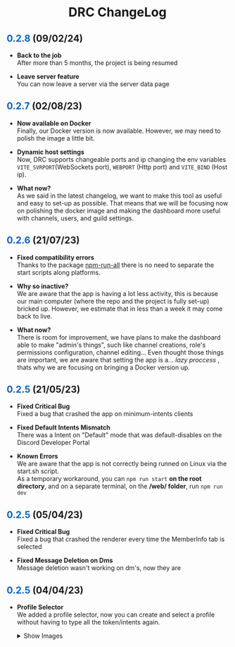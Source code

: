 <center>
<h1>DRC ChangeLog</h1>
</center>
<h2><span style="color:#005fd3">0.2.8</span> (09/02/24) </h2>
<ul>
    <li>
        <p>
        <b>Back to the job</b>
        <br/>
        After more than 5 months, the project is being resumed
        </p>
    </li>
    <li>
        <p>
        <b>Leave server feature</b>
        <br/>
        You can now leave a server via the server data page
        </p>
    </li>
</ul>
<h2><span style="color:#005fd3">0.2.7</span> (02/08/23) </h2>
<ul>
    <li>
        <p>
        <b>Now available on Docker</b>
        <br/>
        Finally, our Docker version is now available. However, we may need to polish the image a little bit.
        </p>
    </li>
    <li>
        <p>
        <b>Dynamic host settings</b>
        <br/>
        Now, DRC supports changeable ports and ip changing the env variables <code>VITE_SVRPORT</code>(WebSockets port), <code>WEBPORT</code> (Http port) and <code>VITE_BIND</code> (Host ip).
        </p>
    </li>
    <li>
        <p>
        <b>What now?</b>
        <br/>
        As we said in the latest changelog, we want to make this tool as useful and easy to set-up as possible. That means that we will be focusing now on polishing the docker image and making the dashboard more useful with channels, users, and guild settings.
        </p>
    </li>
</ul>

<h2><span style="color:#005fd3">0.2.6</span> (21/07/23) </h2>
<ul>
    <li>
        <p>
        <b>Fixed compatibility errors</b>
        <br/>
        Thanks to the package <a href="https://www.npmjs.com/package/npm-run-all">npm-run-all</a> there is no need to separate the start scripts along platforms.
        </p>
    </li>
    <li>
        <p>
        <b>Why so inactive?</b>
        <br/>
        We are aware that the app is having a lot less activity, this is because our main computer (where the repo and the project is fully set-up) bricked up.
        However, we estimate that in less than a week it may come back to live.
        </p>
    </li>
    <li>
        <p>
        <b>What now?</b>
        <br/>
        There is room for improvement, we have plans to make the dashboard able to make "admin's things", such like channel creations, role's permissions configuration, channel editing...    
        Even thought those things are important, we are aware that setting the app is a... <i>lazy proccess</i> , thats why we are focusing on bringing a Docker version up.
        </p>
    </li>
</ul>

<h2><span style="color:#005fd3">0.2.5</span> (21/05/23) </h2>
<ul>
    <li>
        <p>
        <b>Fixed Critical Bug</b>
        <br/>
        Fixed a bug that crashed the app on minimum-intents clients
        </p>
    </li>
    <li>
        <p>
        <b>Fixed Default Intents Mismatch</b>
        <br/>
        There was a Intent on "Default" mode that was default-disables on the Discord Developer Portal
        </p>
    </li>
    <li>
        <p>
        <b>Known Errors</b>
        <br/>
        We are aware that the app is not correctly being runned on Linux via the start.sh script.<br/>
        As a temporary workaround, you can <code>npm run start</code> <b>on the root directory</b>, and on a separate terminal, on the <b>/web/ folder</b>, run <code>npm run dev</code>
        </p>
    </li>
</ul>


<h2><span style="color:#005fd3">0.2.5</span> (05/04/23) </h2>
<ul>
    <li>
        <p>
        <b>Fixed Critical Bug</b>
        <br/>
        Fixed a bug that crashed the renderer every time the MemberInfo tab is selected
        </p>
    </li>
    <li>
        <p>
        <b>Fixed Message Deletion on Dms</b>
        <br/>
        Message deletion wasn't working on dm's, now they are
        </p>
    </li>
</ul>

<h2><span style="color:#005fd3">0.2.5</span> (04/04/23) </h2>
<ul>
    <li>
        <p>
        <b>Profile Selector</b>
        <br/>
        We added a profile selector, now you can create and select a profile without having to type all the token/intents   again.
        </p>
        <details>
            <summary>Show Images</summary>
            <img src="https://i.imgur.com/yVE2TTu.png" />
            <img src="https://i.imgur.com/z9ZoEob.png" />
        </details>
    </li>
</ul>
